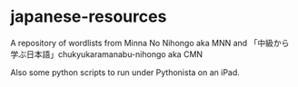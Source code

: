 # japanese-resources

A repository of wordlists from 
Minna No Nihongo aka MNN and 
「中級から学ぶ日本語」chukyukaramanabu-nihongo aka CMN 

Also some python scripts to run under Pythonista on an iPad. 
